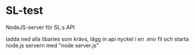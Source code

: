 # SL-test

NodeJS-server för SL:s API


ladda ned alla libaries som krävs, lägg in api nyckel i en .env fil och starta node.js servern med "node server.js"
